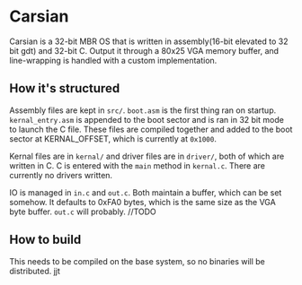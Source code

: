 
# Carsian

Carsian is a 32-bit MBR OS that is written in assembly(16-bit elevated to 32 bit gdt) and 32-bit C. Output it through a 80x25 VGA memory buffer, and line-wrapping is handled with a custom implementation.

## How it's structured

Assembly files are kept in `src/`. `boot.asm` is the first thing ran on startup. `kernal_entry.asm` is appended to the boot sector and is ran in 32 bit mode to launch the C file. These files are compiled together and added to the boot sector at KERNAL_OFFSET, which is currently at `0x1000`. 

Kernal files are in `kernal/` and driver files are in `driver/`, both of which are written in C. C is entered with the `main` method in `kernal.c`. There are currently no drivers written.

IO is managed in `in.c` and `out.c`. Both maintain a buffer, which can be set somehow. It defaults to 0xFA0 bytes, which is the same size as the VGA byte buffer. `out.c` will probably. //TODO

## How to build

This needs to be compiled on the base system, so no binaries will be distributed. jjt
